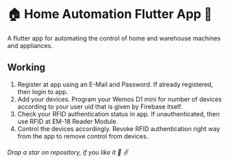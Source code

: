 # :house: Home Automation Flutter App :iphone:
A flutter app for automating the control of home and warehouse machines and appliances. 

## Working
  1. Register at app using an E-Mail and Password. If already registered, then login to app.
  2. Add your devices. Program your Wemos D1 mini for number of devices according to your user uid that is given by Firebase itself.
  3. Check your RFID authentication status in app. If unauthenticated, then use RFID at EM-18 Reader Module.
  4. Control the devices accordingly. Revoke RFID authentication right way from the app to remove control from devices.

###### Drop a star on repository, if you like it :pray: :v:
